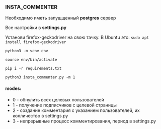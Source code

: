 ### INSTA_COMMENTER ###

Необходимо иметь запущщенный **postgres** сервер

Все настройки в **settings.py**


Установи firefox-geckodriver на свою тачку. В Ubuntu это:
`sudo apt install firefox-geckodriver`

`python3 -m venv env`

`source env/bin/activate`

`pip i -r requirements.txt`

`python3 insta_commenter.py -m 1`

#### modes: ####
- 0 - обнулить всех целевых пользователей
- 1 - получение подписчиков с целевой страницы
- 2 - создание комментария с указанием пользователей, их колличество в settings.py
- 3 - непрерывные процесс комментирования, период в settings.py
